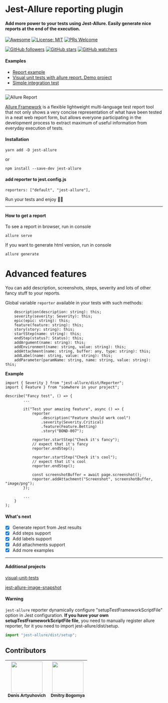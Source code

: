 # Jest-Allure reporting plugin

#### Add more power to your tests using Jest-Allure. Easily generate nice reports at the end of the execution.
[![Awesome](https://cdn.rawgit.com/sindresorhus/awesome/d7305f38d29fed78fa85652e3a63e154dd8e8829/media/badge.svg)](https://github.com/jest-community/awesome-jest)
[![License: MIT](https://img.shields.io/badge/License-MIT-yellow.svg)](https://opensource.org/licenses/MIT)
[![PRs Welcome](https://img.shields.io/badge/PRs-welcome-brightgreen.svg?style=flat-square)](http://makeapullrequest.com)

[![GitHub followers](https://img.shields.io/github/followers/zaqqaz.svg?style=social)](https://github.com/zaqqaz)
[![GitHub stars](https://img.shields.io/github/stars/zaqqaz/jest-allure.svg?style=social)](https://github.com/zaqqaz/jest-allure/stargazers)
[![GitHub watchers](https://img.shields.io/github/watchers/zaqqaz/jest-allure.svg?style=social)](https://github.com/zaqqaz/jest-allure/watchers)
#### Examples
- [Report example](https://103-170502579-gh.circle-artifacts.com/0/Report/Allure/index.html)
- [Visual unit tests with allure report. Demo project](https://github.com/zaqqaz/visual-unit-tests)
- [Simple integration test](https://github.com/zaqqaz/jest-allure/blob/master/examples/__tests__/test1.js)

<hr>

![Allure Report](https://user-images.githubusercontent.com/2823336/40350093-59cad576-5db1-11e8-8210-c4db3bf825a1.png)

[Allure Framework](https://github.com/allure-framework/allure2) is a flexible lightweight multi-language test report tool that not only
shows a very concise representation of what have been tested in a neat web report form,
but allows everyone participating in the development process to extract maximum of useful
information from everyday execution of tests.

#### Installation

```
yarn add -D jest-allure
```
or

```
npm install --save-dev jest-allure
```

#### add reporter to jest.config.js
```
reporters: ["default", "jest-allure"],
```

Run your tests and enjoy 🥤🚀

---

#### How to get a report

To see a report in browser, run in console

```
allure serve
```

If you want to generate html version, run in console

```
allure generate
```

# Advanced features
You can add description, screenshots, steps, severity and lots of other 
fancy stuff to your reports.

Global variable `reporter` available in your tests with such methods:

```
    description(description: string): this;
    severity(severity: Severity): this;
    epic(epic: string): this;
    feature(feature: string): this;
    story(story: string): this;
    startStep(name: string): this;
    endStep(status?: Status): this;
    addArgument(name: string): this;
    addEnvironment(name: string, value: string): this;
    addAttachment(name: string, buffer: any, type: string): this;
    addLabel(name: string, value: string): this;
    addParameter(paramName: string, name: string, value: string): this;
```
**Example**

```
import { Severity } from "jest-allure/dist/Reporter";
import { Feature } from "somwhere in your project";

describe("Fancy test", () => {
        ...
        
        it("Test your amazing feature", async () => {
            reporter
                .description("Feature should work cool")
                .severity(Severity.Critical)
                .feature(Feature.Betting)
                .story("BOND-007");

            reporter.startStep("Check it's fancy");
            // expect that it's fancy
            reporter.endStep();
            
            reporter.startStep("Check it's cool");
            // expect that it's cool
            reporter.endStep();

            const screenshotBuffer = await page.screenshot();
            reporter.addAttachment("Screenshot", screenshotBuffer, "image/png");
        });
        
        ...
    }
);

```
#### What's next

- [x] Generate report from Jest results
- [x] Add steps support
- [x] Add labels support
- [x] Add attachments support
- [x] Add more examples

---

#### Additional projects
[visual-unit-tests](https://github.com/zaqqaz/visual-unit-tests)

[jest-allure-image-snapshot](https://github.com/zaqqaz/jest-allure-image-snapshot)

#### Warning
``jest-allure`` reporter dynamically configure "setupTestFrameworkScriptFile" option in Jest configuration.
**If you have your own setupTestFrameworkScriptFile file**, you need to manually register allure reporter, for it you need to import jest-allure/dist/setup.

```typescript
import "jest-allure/dist/setup";
```

## Contributors
| [<img src="https://avatars3.githubusercontent.com/u/2823336?s=460&v=4" width="100px;"/><br/><sub><b>Denis Artyuhovich</b></sub>](https://denis.by) | [<img src="https://avatars1.githubusercontent.com/u/7804416?s=460&v=4" width="100px;"/><br/><sub><b>Dmitry Bogomya</b></sub>](https://github.com/bogomya) |
| ---      | ---       |
